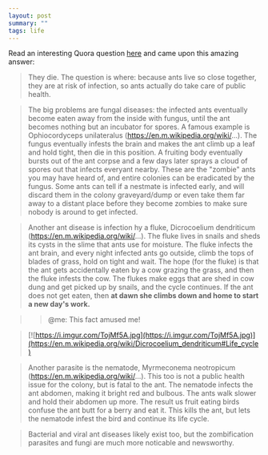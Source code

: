 ```yaml
---
layout: post
summary: ""
tags: life
---
```

Read an interesting Quora question [here](https://www.quora.com/Can-ants-get-sick-If-so-what-happens-when-they-get-sick-What-do-they-do) and came upon this amazing answer:

> They die. The question is where: because ants live so close together, they are at risk of infection, so ants actually do take care of public health.

> The big problems are fungal diseases: the infected ants eventually become eaten away from the inside with fungus, until the ant becomes nothing but an incubator for spores. A famous example is Ophiocordyceps unilateralus (https://en.m.wikipedia.org/wiki/...). The fungus eventually infests the brain and makes the ant climb up a leaf and hold tight, then die in this position. A fruiting body eventually bursts out of the ant corpse and a few days later sprays a cloud of spores out that infects everyant nearby. These are the "zombie" ants you may have heard of, and entire colonies can be eradicated by the fungus. Some ants can tell if a nestmate is infected early, and will discard them in the colony graveyard/dump or even take them far away to a distant place before they become zombies to make sure nobody is around to get infected.

> Another ant disease is infection hy a fluke, Dicrocoelium dendriticum (https://en.m.wikipedia.org/wiki/...). The fluke lives in snails and sheds its cysts in the slime that ants use for moisture. The fluke infects the ant brain, and every night infected ants go outside, climb the tops of blades of grass, hold on tight and wait. The hope (for the fluke) is that the ant gets accidentally eaten by a cow grazing the grass, and then the fluke infests the cow. The flukes make eggs that are shed in cow dung and get picked up by snails, and the cycle continues. If the ant does not get eaten, then **at dawn she climbs down and  home to start a new day's work.**

> > @me: This fact amused me!

> [![https://i.imgur.com/TojMf5A.jpg](https://i.imgur.com/TojMf5A.jpg)](https://en.m.wikipedia.org/wiki/Dicrocoelium_dendriticum#Life_cycle)

> Another parasite is the nematode, Myrmeconema neotropicum (https://en.m.wikipedia.org/wiki/...). This too is not a public health issue for the colony, but is fatal to the ant. The nematode infects the ant abdomen, making it bright red and bulbous. The ants walk slower and hold their abdomen up more. The result us fruit eating birds confuse the ant butt for a berry and eat it. This kills the ant, but lets the nematode infest the bird and continue its life cycle.

> Bacterial and viral ant diseases likely exist too, but the zombification parasites and fungi are much more noticable and newsworthy.
